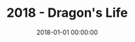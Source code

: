 ---
title: 2018 - Dragon's Life
categories:
  - Gallery
date: 2018-01-01 00:00:00
photos:
  - http://img-blog.dragon-yuan.me/2018-LIFE/0.jpg
  - http://img-blog.dragon-yuan.me/2018-LIFE/1.jpg
  - http://img-blog.dragon-yuan.me/2018-LIFE/2.jpg
  - http://img-blog.dragon-yuan.me/2018-LIFE/3.jpg
  - http://img-blog.dragon-yuan.me/2018-LIFE/4.jpg
  - http://img-blog.dragon-yuan.me/2018-LIFE/5.png
  - http://img-blog.dragon-yuan.me/2018-LIFE/4.jpg
  - http://img-blog.dragon-yuan.me/2018-LIFE/6.jpg
  - http://img-blog.dragon-yuan.me/2018-LIFE/7.jpg
  - http://img-blog.dragon-yuan.me/2018-LIFE/8.jpg
  - http://img-blog.dragon-yuan.me/2018-LIFE/9.jpg
  - http://img-blog.dragon-yuan.me/2018-LIFE/10.jpg
  - http://img-blog.dragon-yuan.me/2018-LIFE/11.jpg
  - http://img-blog.dragon-yuan.me/2018-LIFE/12.jpg
  - http://img-blog.dragon-yuan.me/2018-LIFE/13.jpg
  - http://img-blog.dragon-yuan.me/2018-LIFE/14.jpg
  - http://img-blog.dragon-yuan.me/2018-LIFE/15.jpg
  - http://img-blog.dragon-yuan.me/2018-LIFE/16.jpg
---